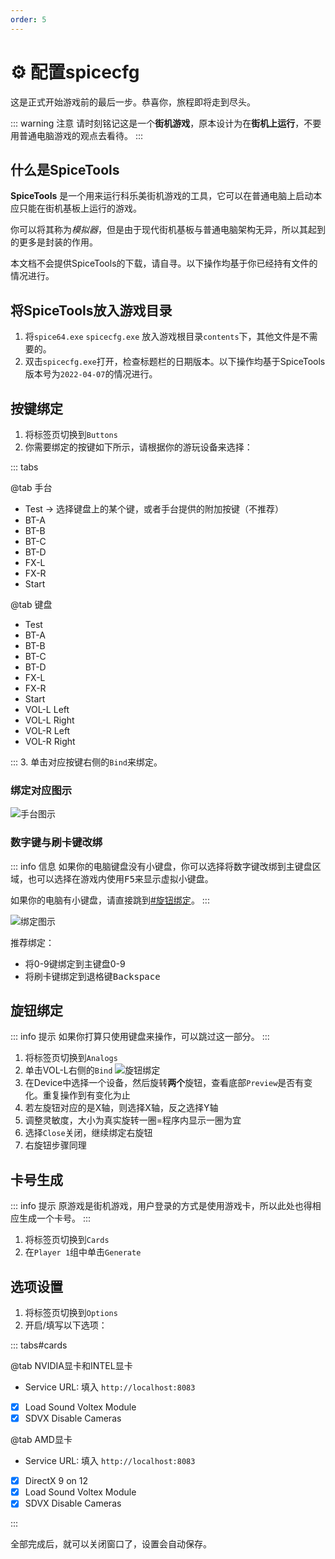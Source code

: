 ```yaml
---
order: 5
---
```


# :gear: 配置spicecfg

这是正式开始游戏前的最后一步。恭喜你，旅程即将走到尽头。

::: warning 注意
请时刻铭记这是一个**街机游戏**，原本设计为在**街机上运行**，不要用普通电脑游戏的观点去看待。
:::

## 什么是SpiceTools

**SpiceTools** 是一个用来运行科乐美街机游戏的工具，它可以在普通电脑上启动本应只能在街机基板上运行的游戏。

你可以将其称为*模拟器*，但是由于现代街机基板与普通电脑架构无异，所以其起到的更多是封装的作用。

本文档不会提供SpiceTools的下载，请自寻。以下操作均基于你已经持有文件的情况进行。

## 将SpiceTools放入游戏目录

1. 将`spice64.exe` `spicecfg.exe` 放入游戏根目录`contents`下，其他文件是不需要的。
2. 双击`spicecfg.exe`打开，检查标题栏的日期版本。以下操作均基于SpiceTools版本号为`2022-04-07`的情况进行。

## 按键绑定

1. 将标签页切换到`Buttons`
2. 你需要绑定的按键如下所示，请根据你的游玩设备来选择：

::: tabs

@tab 手台

+ Test → 选择键盘上的某个键，或者手台提供的附加按键（不推荐）
+ BT-A
+ BT-B
+ BT-C
+ BT-D
+ FX-L
+ FX-R
+ Start

@tab 键盘

+ Test
+ BT-A
+ BT-B
+ BT-C
+ BT-D
+ FX-L
+ FX-R
+ Start
+ VOL-L Left
+ VOL-L Right
+ VOL-R Left
+ VOL-R Right

:::
3. 单击对应按键右侧的`Bind`来绑定。

### 绑定对应图示
![手台图示](/assets/sample-controller.png)

### 数字键与刷卡键改绑

::: info 信息
如果你的电脑键盘没有小键盘，你可以选择将数字键改绑到主键盘区域，也可以选择在游戏内使用<kbd>F5</kbd>来显示虚拟小键盘。

如果你的电脑有小键盘，请直接跳到[#旋钮绑定](#旋钮绑定)。
:::

![绑定图示](/assets/spicecfg-2.png)

推荐绑定：
+ 将0-9键绑定到主键盘0-9
+ 将刷卡键绑定到退格键<kbd>Backspace</kbd>

## 旋钮绑定

::: info 提示
如果你打算只使用键盘来操作，可以跳过这一部分。
:::

1. 将标签页切换到`Analogs`
2. 单击VOL-L右侧的`Bind`
   ![旋钮绑定](/assets/spicecfg-1.jpg)
3. 在Device中选择一个设备，然后旋转**两个**旋钮，查看底部`Preview`是否有变化。重复操作到有变化为止
4. 若左旋钮对应的是X轴，则选择X轴，反之选择Y轴
5. 调整灵敏度，大小为真实旋转一圈=程序内显示一圈为宜
6. 选择`Close`关闭，继续绑定右旋钮
7. 右旋钮步骤同理

## 卡号生成

::: info 提示
原游戏是街机游戏，用户登录的方式是使用游戏卡，所以此处也得相应生成一个卡号。
:::

1. 将标签页切换到`Cards`
2. 在`Player 1`组中单击`Generate`

## 选项设置

1. 将标签页切换到`Options`
2. 开启/填写以下选项：

::: tabs#cards

@tab NVIDIA显卡和INTEL显卡

+ Service URL: 填入 `http://localhost:8083`
+ [x] Load Sound Voltex Module
+ [x] SDVX Disable Cameras

@tab AMD显卡

+ Service URL: 填入 `http://localhost:8083`
+ [x] DirectX 9 on 12
+ [x] Load Sound Voltex Module
+ [x] SDVX Disable Cameras

:::

全部完成后，就可以关闭窗口了，设置会自动保存。